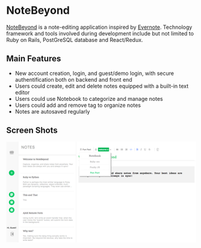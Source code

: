 # NoteBeyond

[NoteBeyond](https://notebeyond.herokuapp.com/#/) is a note-editing application inspired by [Evernote](https://www.evernote.com). Technology framework and tools involved during development include but not limited to Ruby on Rails, PostGreSQL database and React/Redux. 

## Main Features

* New account creation, login, and guest/demo login, with secure authentification both on 	backend and front end  
* Users could create, edit and delete notes equipped with a built-in text editor
* Users could use Notebook to categorize and manage notes 
* Users could add and remove tag to organize notes 
* Notes are autosaved regularly 

## Screen Shots

![Main Page](./mainpage.png)


